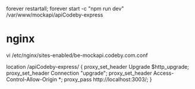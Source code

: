 forever restartall; forever start -c "npm run dev" /var/www/mockapi/apiCodeby-express

# nginx 
vi /etc/nginx/sites-enabled/be-mockapi.codeby.com.conf

location /apiCodeby-express/ {
    proxy_set_header Upgrade $http_upgrade;
    proxy_set_header Connection "upgrade";
    proxy_set_header Access-Control-Allow-Origin *;
    proxy_pass   http://localhost:3003/;
}